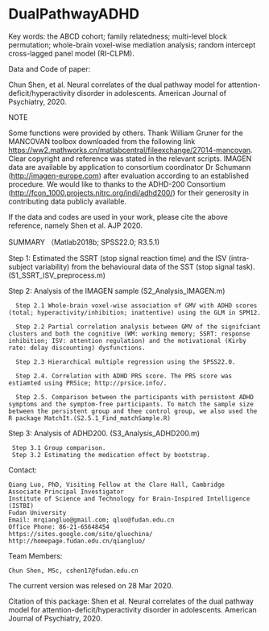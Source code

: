 # DualPathwayADHD

Key words: the ABCD cohort; family relatedness; multi-level block permutation; whole-brain voxel-wise mediation analysis; random intercept cross-lagged panel model (RI-CLPM).

Data and Code of paper:

Chun Shen, et al. Neural correlates of the dual pathway model for attention-deficit/hyperactivity disorder in adolescents. American Journal of Psychiatry, 2020. 

NOTE

Some functions were provided by others. Thank William Gruner for the MANCOVAN toolbox downloaded from the following link https://ww2.mathworks.cn/matlabcentral/fileexchange/27014-mancovan. Clear copyright and reference was stated in the relevant scripts.
IMAGEN data are available by application to consortium coordinator Dr Schumann (http://imagen-europe.com) after evaluation according to an established procedure. We would like to thanks to the ADHD-200 Consortium (http://fcon_1000.projects.nitrc.org/indi/adhd200/) for their generosity in contributing data publicly available. 

If the data and codes are used in your work, please cite the above reference, namely Shen et al. AJP 2020.

SUMMARY （Matlab2018b; SPSS22.0; R3.5.1)

Step 1: Estimated the SSRT (stop signal reaction time) and the ISV (intra-subject variability) from the behavioural data of the SST (stop signal task). (S1_SSRT_ISV_preprocess.m)

Step 2: Analysis of the IMAGEN sample  (S2_Analysis_IMAGEN.m)
      
      Step 2.1 Whole-brain voxel-wise association of GMV with ADHD scores (total; hyperactivity/inhibition; inattentive) using the GLM in SPM12.
      
      Step 2.2 Partial correlation analysis between GMV of the signifciant clusters and both the cognitive (WM: working memory; SSRT: response inhibition; ISV: attention regulation) and the motivational (Kirby rate: delay discounting) dysfunctions.  
      
      Step 2.3 Hierarchical multiple regression using the SPSS22.0.
      
      Step 2.4. Correlation with ADHD PRS score. The PRS score was estiamted using PRSice; http://prsice.info/. 
      
      Step 2.5. Comparison between the participants with persistent ADHD symptoms and the symptom-free participants. To match the sample size between the persistent group and thee control group, we also used the R package MatchIt.(S2.5.1_Find_matchSample.R)
      
Step 3:  Analysis of ADHD200. (S3_Analysis_ADHD200.m)

     Step 3.1 Group comparison.
     Step 3.2 Estimating the medication effect by bootstrap.
      

Contact:

    Qiang Luo, PhD, Visiting Fellow at the Clare Hall, Cambridge
    Associate Principal Investigator
    Institute of Science and Technology for Brain-Inspired Intelligence (ISTBI)
    Fudan University
    Email: mrqiangluo@gmail.com; qluo@fudan.edu.cn
    Office Phone: 86-21-65648454
    https://sites.google.com/site/qluochina/
    http://homepage.fudan.edu.cn/qiangluo/

Team Members:

    Chun Shen, MSc, cshen17@fudan.edu.cn

The current version was relesed on 28 Mar 2020.

Citation of this package: Shen et al. Neural correlates of the dual pathway model for attention-deficit/hyperactivity disorder in adolescents. American Journal of Psychiatry, 2020. 
